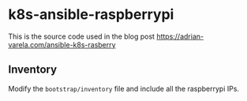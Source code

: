 # k8s-ansible-raspberrypi
This is the source code used in the blog post https://adrian-varela.com/ansible-k8s-rasberry 

## Inventory
Modify the `bootstrap/inventory` file and include all the raspberrypi IPs.
